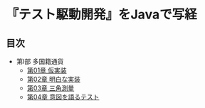 # 『テスト駆動開発』をJavaで写経

## 目次
* 第Ⅰ部 多国籍通貨
  * [第01章 仮実装](https://github.com/sgyatto/tdd-java/pull/1)
  * [第02章 明白な実装](https://github.com/sgyatto/tdd-java/pull/2)
  * [第03章 三角測量](https://github.com/sgyatto/tdd-java/pull/3)
  * [第04章 意図を語るテスト](https://github.com/sgyatto/tdd-java/pull/4)
  